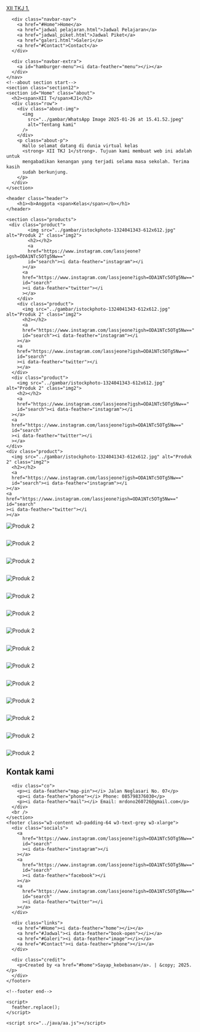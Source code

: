 <html lang="en">
  <head>
    <meta charset="UTF-8" />
    <meta http-equiv="x-UA-Compatible" content="IE=edge" />
    <meta name="viewport" content="width=device-width, initial-scale=1.0" />
    <title>XII TKJ 1</title>
    <link rel="preconnect" href="https://fonts.googleapis.com" />
    <link rel="preconnect" href="https://fonts.gstatic.com" crossorigin />
    <link
      href="https://fonts.googleapis.com/css2?family=Poppins:ital,wght@0,300;0,400;0,500;0,600;1,300;1,400;1,500;1,600&display=swap"
      rel="stylesheet"
    />
    <link rel="stylesheet" href="https://www.w3schools.com/w3css/4/w3.css" />
    <link rel="stylesheet" href="../gaya/bb.css" />
    <style>
      .w3-row-padding img {
        margin-bottom: 12px;
      }
    </style>
    <!--feather icons-->
    <script src="https://unpkg.com/feather-icons"></script>
  </head>
  <body>
    <nav class="navbar">
      <a href="#" class="navbar-logo">XII T<span>KJ 1.</span></a>

      <div class="navbar-nav">
        <a href="#Home">Home</a>
        <a href="jadwal pelajaran.html">Jadwal Pelajaran</a>
        <a href="jadwal_piket.html">Jadwal Piket</a>
        <a href="galeri.html">Galeri</a>
        <a href="#Contact">Contact</a>
      </div>

      <div class="navbar-extra">
        <a id="hamburger-menu"><i data-feather="menu"></i></a>
      </div>
    </nav>
    <!--about section start-->
    <section class="section12">
    <section id="Home" class="about">
      <h2><span>XII T</span>KJ1</h2>
      <div class="row">
        <div class="about-img">
          <img
            src="../gambar/WhatsApp Image 2025-01-26 at 15.41.52.jpeg"
            alt="Tentang kami"
          />
        </div>
        <p class="about-p">
          Hallo selamat datang di dunia virtual kelas
          <strong> XII TKJ 1</strong>. Tujuan kami membuat web ini adalah untuk
          mengabadikan kenangan yang terjadi selama masa sekolah. Terima kasih
          sudah berkunjung.
        </p>
      </div>
    </section>

    <header class="header">
        <h1><b>Anggota <span>Kelas</span></b></h1>
    </header>

    <section class="products">
     <div class="product">
            <img src="../gambar/istockphoto-1324041343-612x612.jpg" alt="Produk 2" class="img2">
            <h2></h2>
            <a
            href="https://www.instagram.com/lassjeone?igsh=ODA1NTc5OTg5Nw=="
            id="search"><i data-feather="instagram"></i
          ></a>
          <a
          href="https://www.instagram.com/lassjeone?igsh=ODA1NTc5OTg5Nw=="
          id="search"
          ><i data-feather="twitter"></i
          ></a>
        </div>
        <div class="product">
          <img src="../gambar/istockphoto-1324041343-612x612.jpg" alt="Produk 2" class="img2">
          <h2></h2>
          <a
          href="https://www.instagram.com/lassjeone?igsh=ODA1NTc5OTg5Nw=="
          id="search"><i data-feather="instagram"></i
        ></a>
        <a
        href="https://www.instagram.com/lassjeone?igsh=ODA1NTc5OTg5Nw=="
        id="search"
        ><i data-feather="twitter"></i
        ></a>
      </div>
      <div class="product">
        <img src="../gambar/istockphoto-1324041343-612x612.jpg" alt="Produk 2" class="img2">
        <h2></h2>
        <a
        href="https://www.instagram.com/lassjeone?igsh=ODA1NTc5OTg5Nw=="
        id="search"><i data-feather="instagram"></i
      ></a>
      <a
      href="https://www.instagram.com/lassjeone?igsh=ODA1NTc5OTg5Nw=="
      id="search"
      ><i data-feather="twitter"></i
      ></a>
    </div>
    <div class="product">
      <img src="../gambar/istockphoto-1324041343-612x612.jpg" alt="Produk 2" class="img2">
      <h2></h2>
      <a
      href="https://www.instagram.com/lassjeone?igsh=ODA1NTc5OTg5Nw=="
      id="search"><i data-feather="instagram"></i
    ></a>
    <a
    href="https://www.instagram.com/lassjeone?igsh=ODA1NTc5OTg5Nw=="
    id="search"
    ><i data-feather="twitter"></i
    ></a>
  </div>
  <div class="product">
    <img src="../gambar/istockphoto-1324041343-612x612.jpg" alt="Produk 2" class="img2">
    <h2></h2>
    <a
    href="https://www.instagram.com/lassjeone?igsh=ODA1NTc5OTg5Nw=="
    id="search"><i data-feather="instagram"></i
  ></a>
  <a
  href="https://www.instagram.com/lassjeone?igsh=ODA1NTc5OTg5Nw=="
  id="search"
  ><i data-feather="twitter"></i
  ></a>
</div>
<div class="product">
  <img src="../gambar/istockphoto-1324041343-612x612.jpg" alt="Produk 2" class="img2">
  <h2></h2>
  <a
  href="https://www.instagram.com/lassjeone?igsh=ODA1NTc5OTg5Nw=="
  id="search"><i data-feather="instagram"></i
></a>
<a
href="https://www.instagram.com/lassjeone?igsh=ODA1NTc5OTg5Nw=="
id="search"
><i data-feather="twitter"></i
></a>
</div>
<div class="product">
  <img src="../gambar/istockphoto-1324041343-612x612.jpg" alt="Produk 2" class="img2">
  <h2></h2>
  <a
  href="https://www.instagram.com/lassjeone?igsh=ODA1NTc5OTg5Nw=="
  id="search"><i data-feather="instagram"></i
></a>
<a
href="https://www.instagram.com/lassjeone?igsh=ODA1NTc5OTg5Nw=="
id="search"
><i data-feather="twitter"></i
></a>
</div>
<div class="product">
  <img src="../gambar/istockphoto-1324041343-612x612.jpg" alt="Produk 2" class="img2">
  <h2></h2>
  <a
  href="https://www.instagram.com/lassjeone?igsh=ODA1NTc5OTg5Nw=="
  id="search"><i data-feather="instagram"></i
></a>
<a
href="https://www.instagram.com/lassjeone?igsh=ODA1NTc5OTg5Nw=="
id="search"
><i data-feather="twitter"></i
></a>
</div>
<div class="product">
  <img src="../gambar/istockphoto-1324041343-612x612.jpg" alt="Produk 2" class="img2">
  <h2></h2>
  <a
  href="https://www.instagram.com/lassjeone?igsh=ODA1NTc5OTg5Nw=="
  id="search"><i data-feather="instagram"></i
></a>
<a
href="https://www.instagram.com/lassjeone?igsh=ODA1NTc5OTg5Nw=="
id="search"
><i data-feather="twitter"></i
></a>
</div>
<div class="product">
  <img src="../gambar/istockphoto-1324041343-612x612.jpg" alt="Produk 2" class="img2">
  <h2></h2>
  <a
  href="https://www.instagram.com/lassjeone?igsh=ODA1NTc5OTg5Nw=="
  id="search"><i data-feather="instagram"></i
></a>
<a
href="https://www.instagram.com/lassjeone?igsh=ODA1NTc5OTg5Nw=="
id="search"
><i data-feather="twitter"></i
></a>
</div>
<div class="product">
  <img src="../gambar/istockphoto-1324041343-612x612.jpg" alt="Produk 2" class="img2">
            <h2></h2>
            <a
            href="https://www.instagram.com/lassjeone?igsh=ODA1NTc5OTg5Nw=="
            id="search"><i data-feather="instagram"></i
          ></a>
          <a
          href="https://www.instagram.com/lassjeone?igsh=ODA1NTc5OTg5Nw=="
          id="search"
          ><i data-feather="twitter"></i
          ></a>
        </div>
                <div class="product">
            <img src="../gambar/istockphoto-1324041343-612x612.jpg" alt="Produk 2" class="img2">
            <h2></h2>
            <a
            href="https://www.instagram.com/lassjeone?igsh=ODA1NTc5OTg5Nw=="
            id="search"><i data-feather="instagram"></i
          ></a>
          <a
          href="https://www.instagram.com/lassjeone?igsh=ODA1NTc5OTg5Nw=="
          id="search"
          ><i data-feather="twitter"></i
          ></a>
        </div>
        <div class="product">
            <img src="../gambar/istockphoto-1324041343-612x612.jpg" alt="Produk 2" class="img2">
            <h2></h2>
            <a
            href="https://www.instagram.com/lassjeone?igsh=ODA1NTc5OTg5Nw=="
            id="search"><i data-feather="instagram"></i
          ></a>
          <a
          href="https://www.instagram.com/lassjeone?igsh=ODA1NTc5OTg5Nw=="
          id="search"
          ><i data-feather="twitter"></i
          ></a>
        </div>        
<div class="product">
            <img src="../gambar/istockphoto-1324041343-612x612.jpg" alt="Produk 2" class="img2">
            <h2></h2>
            <a
            href="https://www.instagram.com/lassjeone?igsh=ODA1NTc5OTg5Nw=="
            id="search"><i data-feather="instagram"></i
          ></a>
          <a
          href="https://www.instagram.com/lassjeone?igsh=ODA1NTc5OTg5Nw=="
          id="search"
          ><i data-feather="twitter"></i
          ></a>
        </div>        
<div class="product">
            <img src="../gambar/istockphoto-1324041343-612x612.jpg" alt="Produk 2" class="img2">
            <h2></h2>
            <a
            href="https://www.instagram.com/lassjeone?igsh=ODA1NTc5OTg5Nw=="
            id="search"><i data-feather="instagram"></i
          ></a>
          <a
          href="https://www.instagram.com/lassjeone?igsh=ODA1NTc5OTg5Nw=="
          id="search"
          ><i data-feather="twitter"></i
          ></a>
        </div>
        <div class="product">
            <img src="../gambar/istockphoto-1324041343-612x612.jpg" alt="Produk 2" class="img2">
            <h2></h2>
            <a
            href="https://www.instagram.com/lassjeone?igsh=ODA1NTc5OTg5Nw=="
            id="search"><i data-feather="instagram"></i
          ></a>
          <a
          href="https://www.instagram.com/lassjeone?igsh=ODA1NTc5OTg5Nw=="
          id="search"
          ><i data-feather="twitter"></i
          ></a>
        </div>
                <div class="product">
            <img src="../gambar/istockphoto-1324041343-612x612.jpg" alt="Produk 2" class="img2">
            <h2></h2>
            <a
            href="https://www.instagram.com/lassjeone?igsh=ODA1NTc5OTg5Nw=="
            id="search"><i data-feather="instagram"></i
          ></a>
          <a
          href="https://www.instagram.com/lassjeone?igsh=ODA1NTc5OTg5Nw=="
          id="search"
          ><i data-feather="twitter"></i
          ></a>
        </div>       
        <div class="product">
            <img src="../gambar/istockphoto-1324041343-612x612.jpg" alt="Produk 2" class="img2">
            <h2></h2>
            <a
            href="https://www.instagram.com/lassjeone?igsh=ODA1NTc5OTg5Nw=="
            id="search"><i data-feather="instagram"></i
          ></a>
          <a
          href="https://www.instagram.com/lassjeone?igsh=ODA1NTc5OTg5Nw=="
          id="search"
          ><i data-feather="twitter"></i
          ></a>
        </div>
    </section>
    <section id="Contact" class="contact">
      <h2><span>Kontak</span> kami</h2>

      <div class="co">
        <p><i data-feather="map-pin"></i> Jalan Neglasari No. 07</p>
        <p><i data-feather="phone"></i> Phone: 085798376030</p>
        <p><i data-feather="mail"></i> Email: mrdono260726@gmail.com</p>
      </div>
      <br />
    </section>
    <footer class="w3-content w3-padding-64 w3-text-grey w3-xlarge">
      <div class="socials">
        <a
          href="https://www.instagram.com/lassjeone?igsh=ODA1NTc5OTg5Nw=="
          id="search"
          ><i data-feather="instagram"></i
        ></a>
        <a
          href="https://www.instagram.com/lassjeone?igsh=ODA1NTc5OTg5Nw=="
          id="search"
          ><i data-feather="facebook"></i
        ></a>
        <a
          href="https://www.instagram.com/lassjeone?igsh=ODA1NTc5OTg5Nw=="
          id="search"
          ><i data-feather="twitter"></i
        ></a>
      </div>

      <div class="links">
        <a href="#Home"><i data-feather="home"></i></a>
        <a href="#Jadwal"><i data-feather="book-open"></i></a>
        <a href="#Galeri"><i data-feather="image"></i></a>
        <a href="#Contact"><i data-feather="phone"></i></a>
      </div>

      <div class="credit">
        <p>Created by <a href="#home">Sayap_kebebasan</a>. | &copy; 2025.</p>
      </div>
    </footer>

    <!--footer end-->

    <script>
      feather.replace();
    </script>

    <script src="../java/aa.js"></script>
  </section>
  </body>
</html>
